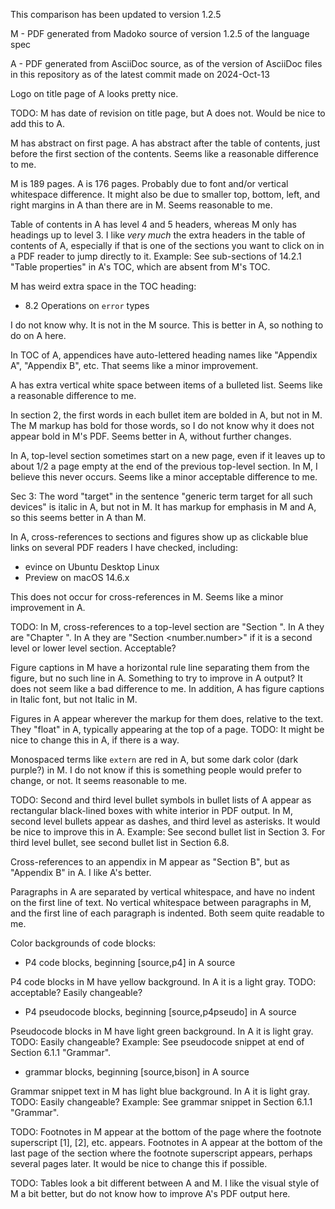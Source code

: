 This comparison has been updated to version 1.2.5

M - PDF generated from Madoko source of version 1.2.5 of the language spec

A - PDF generated from AsciiDoc source, as of the version of AsciiDoc
  files in this repository as of the latest commit made on 2024-Oct-13

Logo on title page of A looks pretty nice.

TODO: M has date of revision on title page, but A does not.  Would be
nice to add this to A.

M has abstract on first page.  A has abstract after the table of
contents, just before the first section of the contents.  Seems like a
reasonable difference to me.

M is 189 pages.  A is 176 pages.  Probably due to font and/or vertical
whitespace difference.  It might also be due to smaller top, bottom,
left, and right margins in A than there are in M.  Seems reasonable to
me.

Table of contents in A has level 4 and 5 headers, whereas M only has
headings up to level 3.  I like _very much_ the extra headers in the
table of contents of A, especially if that is one of the sections you
want to click on in a PDF reader to jump directly to it.  Example: See
sub-sections of 14.2.1 "Table properties" in A's TOC, which are absent
from M's TOC.

M has weird extra space in the TOC heading:

+ 8.2 Operations on `error` types

I do not know why.  It is not in the M source.  This is better in A,
so nothing to do on A here.

In TOC of A, appendices have auto-lettered heading names like
"Appendix A", "Appendix B", etc.  That seems like a minor improvement.

A has extra vertical white space between items of a bulleted list.
Seems like a reasonable difference to me.

In section 2, the first words in each bullet item are bolded in A, but
not in M.  The M markup has bold for those words, so I do not know why
it does not appear bold in M's PDF.  Seems better in A, without
further changes.

In A, top-level section sometimes start on a new page, even if it
leaves up to about 1/2 a page empty at the end of the previous
top-level section.  In M, I believe this never occurs.  Seems like a
minor acceptable difference to me.

Sec 3: The word "target" in the sentence "generic term target for all
such devices" is italic in A, but not in M.  It has markup for
emphasis in M and A, so this seems better in A than M.

In A, cross-references to sections and figures show up as clickable
blue links on several PDF readers I have checked, including:

+ evince on Ubuntu Desktop Linux
+ Preview on macOS 14.6.x

This does not occur for cross-references in M.  Seems like a minor
improvement in A.

TODO: In M, cross-references to a top-level section are "Section
<number>".  In A they are "Chapter <number>".  In A they are "Section
<number.number>" if it is a second level or lower level section.
Acceptable?

Figure captions in M have a horizontal rule line separating them from
the figure, but no such line in A.  Something to try to improve in A
output?  It does not seem like a bad difference to me.  In addition, A
has figure captions in Italic font, but not Italic in M.

Figures in A appear wherever the markup for them does, relative to the
text.  They "float" in A, typically appearing at the top of a page.
TODO: It might be nice to change this in A, if there is a way.

Monospaced terms like `extern` are red in A, but some dark color (dark
purple?) in M.  I do not know if this is something people would prefer
to change, or not.  It seems reasonable to me.

TODO: Second and third level bullet symbols in bullet lists of A
appear as rectangular black-lined boxes with white interior in PDF
output.  In M, second level bullets appear as dashes, and third level
as asterisks.  It would be nice to improve this in A.  Example: See
second bullet list in Section 3.  For third level bullet, see second
bullet list in Section 6.8.

Cross-references to an appendix in M appear as "Section B", but as
"Appendix B" in A.  I like A's better.

Paragraphs in A are separated by vertical whitespace, and have no
indent on the first line of text.  No vertical whitespace between
paragraphs in M, and the first line of each paragraph is indented.
Both seem quite readable to me.

Color backgrounds of code blocks:

+ P4 code blocks, beginning [source,p4] in A source

P4 code blocks in M have yellow background.  In A it is a light gray.
TODO: acceptable?  Easily changeable?

+ P4 pseudocode blocks, beginning [source,p4pseudo] in A source

Pseudocode blocks in M have light green background.  In A it is light
gray.  TODO: Easily changeable?  Example: See pseudocode snippet at
end of Section 6.1.1 "Grammar".

+ grammar blocks, beginning [source,bison] in A source

Grammar snippet text in M has light blue background.  In A it is light
gray.  TODO: Easily changeable?  Example: See grammar snippet in
Section 6.1.1 "Grammar".

TODO: Footnotes in M appear at the bottom of the page where the
footnote superscript [1], [2], etc. appears.  Footnotes in A appear at
the bottom of the last page of the section where the footnote
superscript appears, perhaps several pages later.  It would be nice to
change this if possible.

TODO: Tables look a bit different between A and M.  I like the visual
style of M a bit better, but do not know how to improve A's PDF output
here.
